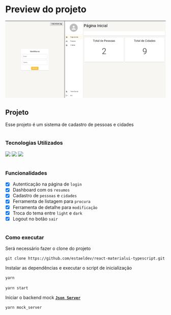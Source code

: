 # Preview do projeto

<img src=".github/preview.png" />

## Projeto

Esse projeto é um sistema de cadastro de pessoas e cidades

#

### Tecnologias Utilizados

<div>
    <img width="30" src="https://cdn.jsdelivr.net/gh/devicons/devicon/icons/typescript/typescript-original.svg" />
    <img width="30" src="https://cdn.jsdelivr.net/gh/devicons/devicon/icons/react/react-original.svg" />
    <img width="30" src="https://cdn.jsdelivr.net/gh/devicons/devicon/icons/materialui/materialui-original.svg" />
</div>

#

### Funcionalidades

- [X] Autenticação na página de `login`
- [X] Dashboard com os `resumos`
- [X] Cadastro de `pessoas` e `cidades`
- [X] Ferramenta de listagem para `procura`
- [X] Ferramenta de detalhe para `modificação`
- [X] Troca do tema entre `light` e `dark`
- [X] Logout no botão `sair`

#

### Como executar

Será necessário fazer o clone do projeto 

```
git clone https://github.com/estaeldev/react-materialui-typescript.git
```
Instalar as dependências e executar o script de inicialização

```
yarn

yarn start
```

Iniciar o backend mock [**`Json Server`**](https://www.npmjs.com/package/json-server)

```
yarn mock_server
```

#
